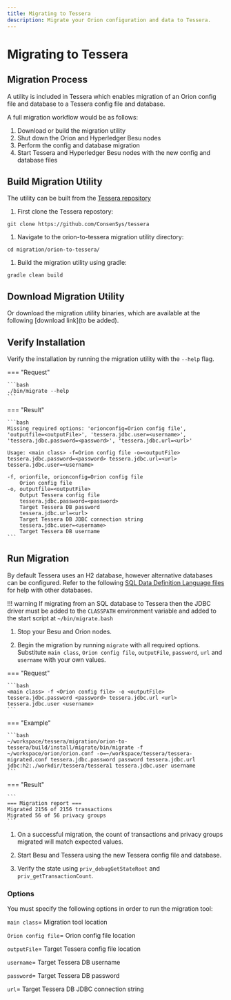 ```yaml
---
title: Migrating to Tessera
description: Migrate your Orion configuration and data to Tessera.
---
```


# Migrating to Tessera

## Migration Process

A utility is included in Tessera which enables migration of an Orion config
file and database to a Tessera config file and database.

A full migration workflow would be as follows:

1. Download or build the migration utility
1. Shut down the Orion and Hyperledger Besu nodes
1. Perform the config and database migration
1. Start Tessera and Hyperledger Besu nodes with the new config and database files

## Build Migration Utility

The utility can be built from the [Tessera repository](https://github.com/ConsenSys/tessera/)

1. First clone the Tessera repostory:

`git clone https://github.com/ConsenSys/tessera`

1. Navigate to the orion-to-tessera migration utility directory:

`cd migration/orion-to-tessera/`

1. Build the migration utility using gradle:

`gradle clean build`

## Download Migration Utility

Or download the migration utility binaries, which are available at the following [download link](to be added).

## Verify Installation

Verify the installation by running the migration utility with the `--help` flag.

=== "Request"

    ```bash
    ./bin/migrate --help
    ```

=== "Result"

    ```bash
    Missing required options: 'orionconfig=Orion config file',
    'outputfile=<outputFile>', 'tessera.jdbc.user=<username>',
    'tessera.jdbc.password=<password>', 'tessera.jdbc.url=<url>'

    Usage: <main class> -f=Orion config file -o=<outputFile>
    tessera.jdbc.password=<password> tessera.jdbc.url=<url>
    tessera.jdbc.user=<username>

    -f, orionfile, orionconfig=Orion config file
        Orion config file
    -o, outputfile=<outputFile>
        Output Tessera config file
        tessera.jdbc.password=<password>
        Target Tessera DB password
        tessera.jdbc.url=<url>
        Target Tessera DB JDBC connection string
        tessera.jdbc.user=<username>
        Target Tessera DB username
    ```
## Run Migration

By default Tessera uses an H2 database, however alternative databases can be configured.
Refer to the following [SQL Data Definition Language files](https://github.com/consensys/tessera/tree/master/ddls/create-table)
for help with other databases.

!!! warning
    If migrating from an SQL database to Tessera then the JDBC driver must be
    added to the `CLASSPATH` environment variable and added to
    the start script at `~/bin/migrate.bash`

1. Stop your Besu and Orion nodes.

1. Begin the migration by running `migrate` with all required options.
Substitute `main class`, `Orion config file`, `outputFile`, `password`, `url` and `username` with your own values.

=== "Request"

    ```bash
    <main class> -f <Orion config file> -o <outputFile> tessera.jdbc.password <password> tessera.jdbc.url <url> tessera.jdbc.user <username>
    ```

=== "Example"

    ```bash
    ~/workspace/tessera/migration/orion-to-tessera/build/install/migrate/bin/migrate -f ~/workspace/orion/orion.conf -o=~/workspace/tessera/tessera-migrated.conf tessera.jdbc.password password tessera.jdbc.url jdbc:h2:./workdir/tessera/tessera1 tessera.jdbc.user username
    ```

=== "Result"

    ```
    === Migration report ===
    Migrated 2156 of 2156 transactions
    Migrated 56 of 56 privacy groups
    ```
1. On a successful migration, the count of transactions and privacy groups migrated will match expected values.

1. Start Besu and Tessera using the new Tessera config file and database.

1. Verify the state using `priv_debugGetStateRoot` and `priv_getTransactionCount`.

### Options

You must specify the following options in order to run the migration tool:

`main class`= Migration tool location

`Orion config file`= Orion config file location

`outputFile`= Target Tessera config file location

`username`= Target Tessera DB username

`password`= Target Tessera DB password

`url`= Target Tessera DB JDBC connection string
